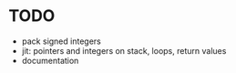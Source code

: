 TODO
====

* pack signed integers
* jit: pointers and integers on stack, loops, return values
* documentation

